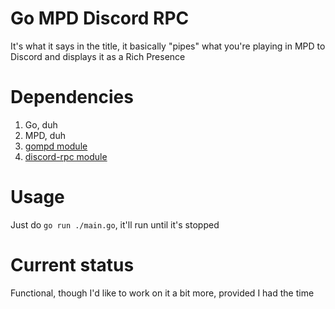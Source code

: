 # Go MPD Discord RPC
It's what it says in the title, it basically "pipes" what you're playing in MPD to Discord and displays it as a Rich Presence

# Dependencies
1. Go, duh
2. MPD, duh
3. [gompd module](https://github.com/fhs/gompd/v2/mpd)
4. [discord-rpc module](github.com/rikkuness/discord-rpc)

# Usage
Just do `go run ./main.go`, it'll run until it's stopped

# Current status
Functional, though I'd like to work on it a bit more, provided I had the time
